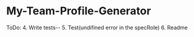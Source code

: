 # My-Team-Profile-Generator
ToDo:
 4. Write tests--
 5. Test(undifined error in the specRole)
 6. Readme
